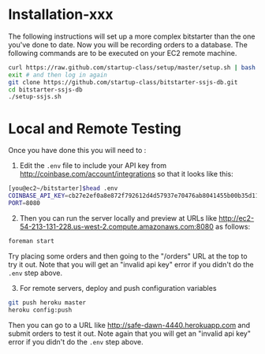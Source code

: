 Installation-xxx
============
The following instructions will set up a more complex bitstarter than the
one you've done to date. Now you will be recording orders to a database.
The following commands are to be executed on your EC2 remote machine.

```sh
curl https://raw.github.com/startup-class/setup/master/setup.sh | bash
exit # and then log in again
git clone https://github.com/startup-class/bitstarter-ssjs-db.git
cd bitstarter-ssjs-db
./setup-ssjs.sh
```

Local and Remote Testing
========================
Once you have done this you will need to :
 
1. Edit the `.env` file to include your API key from
http://coinbase.com/account/integrations so that it looks like this:

```bash
[you@ec2~/bitstarter]$head .env
COINBASE_API_KEY=cb27e2ef0a8e872f792612d4d57937e70476ab8041455b00b35d1196cf80f50d
PORT=8080
```

2. Then you can run the server locally and preview at URLs like http://ec2-54-213-131-228.us-west-2.compute.amazonaws.com:8080 as follows:

```sh
foreman start
```

Try placing some orders and then going to the "/orders" URL at the top to
try it out. Note that you will get an "invalid api key" error if you didn't
do the `.env` step above.


3. For remote servers, deploy and push configuration variables

```sh
git push heroku master
heroku config:push
```

Then you can go to a URL like http://safe-dawn-4440.herokuapp.com and submit
orders to test it out. Note again that you will get an "invalid api key"
error if you didn't do the `.env` step above.

